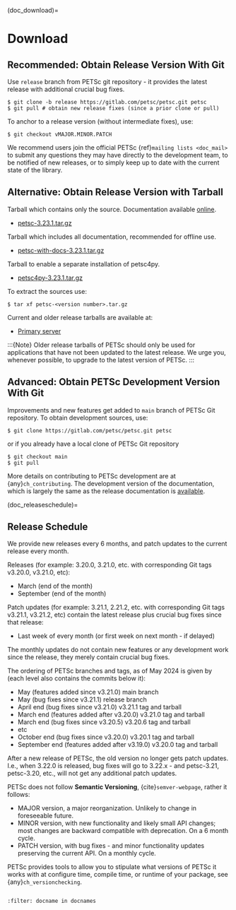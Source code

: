 (doc_download)=

# Download

## Recommended: Obtain Release Version With Git

Use `release` branch from PETSc git repository - it provides the latest release with additional crucial bug fixes.

```console
$ git clone -b release https://gitlab.com/petsc/petsc.git petsc
$ git pull # obtain new release fixes (since a prior clone or pull)
```

To anchor to a release version (without intermediate fixes), use:

```console
$ git checkout vMAJOR.MINOR.PATCH
```

We recommend users join the official PETSc {ref}`mailing lists <doc_mail>` to submit
any questions they may have directly to the development team, to be notified of new
releases, or to simply keep up to date with the current state of the
library.

## Alternative: Obtain Release Version with Tarball

Tarball which contains only the source. Documentation available [online](https://petsc.org/release).

- [petsc-3.23.1.tar.gz](https://web.cels.anl.gov/projects/petsc/download/release-snapshots/petsc-3.23.1.tar.gz)

Tarball which includes all documentation, recommended for offline use.

- [petsc-with-docs-3.23.1.tar.gz](https://web.cels.anl.gov/projects/petsc/download/release-snapshots/petsc-with-docs-3.23.1.tar.gz)

Tarball to enable a separate installation of petsc4py.

- [petsc4py-3.23.1.tar.gz](https://web.cels.anl.gov/projects/petsc/download/release-snapshots/petsc4py-3.23.1.tar.gz)

To extract the sources use:

```console
$ tar xf petsc-<version number>.tar.gz
```

Current and older release tarballs are available at:

- [Primary server](https://web.cels.anl.gov/projects/petsc/download/release-snapshots/)

:::{Note}
Older release tarballs of PETSc should only be used for
applications that have not been updated to the latest release. We urge you, whenever
possible, to upgrade to the latest version of PETSc.
:::

## Advanced: Obtain PETSc Development Version With Git

Improvements and new features get added to `main` branch of PETSc Git repository. To obtain development sources, use:

```console
$ git clone https://gitlab.com/petsc/petsc.git petsc
```

or if you already have a local clone of PETSc Git repository

```console
$ git checkout main
$ git pull
```

More details on contributing to PETSc development are at {any}`ch_contributing`. The development version of
the documentation, which is largely the same as the release documentation is [available](https://petsc.org/main).

(doc_releaseschedule)=

## Release Schedule

We provide new releases every 6 months, and patch updates to the current release every month.

Releases (for example: 3.20.0, 3.21.0, etc. with corresponding Git tags v3.20.0, v3.21.0, etc):

- March (end of the month)
- September (end of the month)

Patch updates (for example: 3.21.1, 2.21.2, etc. with corresponding Git tags v3.21.1, v3.21.2, etc)
contain the latest release plus crucial bug fixes since that release:

- Last week of every month (or first week on next month - if delayed)

The monthly updates do not contain new features or any development work since the release, they merely contain crucial
bug fixes.

The ordering of PETSc branches and tags, as of May 2024 is given by (each level also contains the commits below it):

- May (features added since v3.21.0) main branch
- May (bug fixes since v3.21.1) release branch
- April end (bug fixes since v3.21.0) v3.21.1 tag and tarball
- March end (features added after v3.20.0) v3.21.0 tag and tarball
- March end (bug fixes since v3.20.5) v3.20.6 tag and tarball
- etc
- October end (bug fixes since v3.20.0) v3.20.1 tag and tarball
- September end (features added after v3.19.0) v3.20.0 tag and tarball

After a new release of PETSc, the old version no longer gets patch updates. I.e., when 3.22.0 is released, bug fixes
will go to 3.22.x - and petsc-3.21, petsc-3.20, etc., will not get any additional patch updates.

PETSc does not follow **Semantic Versioning**, {cite}`semver-webpage`, rather it follows:

- MAJOR version, a major reorganization. Unlikely to change in foreseeable future.
- MINOR version, with new functionality and likely small API changes; most changes are backward compatible with deprecation. On a 6 month cycle.
- PATCH version, with bug fixes - and minor functionality updates preserving the current API. On a monthly cycle.

PETSc provides tools to allow you to stipulate what versions of PETSc it works with at configure time, compile time, or runtime of your package, see
{any}`ch_versionchecking`.

```{rubric} References
```

```{bibliography} /petsc.bib
:filter: docname in docnames
```
